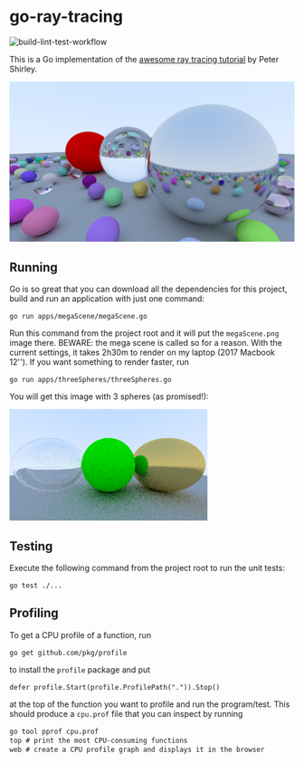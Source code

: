 # go-ray-tracing

![build-lint-test-workflow](https://github.com/shamanskiy/go-ray-tracing/actions/workflows/run_tests_on_push.yml/badge.svg)

This is a Go implementation of the [awesome ray tracing tutorial](http://in1weekend.blogspot.com/2016/01/ray-tracing-in-one-weekend.html) by Peter Shirley.

<img src="https://raw.githubusercontent.com/Shamanskiy/go-ray-tracing/media/images/megaScene1280x720.png" width="700">

## Running

Go is so great that you can download all the dependencies for this project, build and run an application with just one command:

```
go run apps/megaScene/megaScene.go
```

Run this command from the project root and it will put the `megaScene.png` image there.
BEWARE: the mega scene is called so for a reason. With the current settings, it takes 2h30m to render on my laptop (2017 Macbook 12'').
If you want something to render faster, run

```
go run apps/threeSpheres/threeSpheres.go
```

You will get this image with 3 spheres (as promised!):

<img src="https://raw.githubusercontent.com/Shamanskiy/go-ray-tracing/media/images/threeSpheres640x360.png" width="350">

## Testing

Execute the following command from the project root to run the unit tests:

```
go test ./...
```

## Profiling

To get a CPU profile of a function, run

```
go get github.com/pkg/profile
```

to install the `profile` package and put

```
defer profile.Start(profile.ProfilePath(".")).Stop()
```

at the top of the function you want to profile and run the program/test. This should produce a `cpu.prof` file that you can inspect by running

```
go tool pprof cpu.prof
top # print the most CPU-consuming functions
web # create a CPU profile graph and displays it in the browser
```
